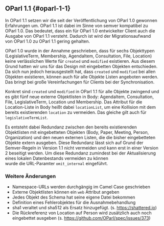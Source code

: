 ## OParl 1.1 {#oparl-1-1}

In OParl 1.1 setzen wir die seit der Veröffentlichung von OParl 1.0 gewonnen
Erfahrungen um. OParl 1.1 ist dabei im Sinne von semver kompatibel zu OParl 1.0.
Das bedeutet, dass ein für OParl 1.0 entwickelter Client auch die Ausgabe von
OParl 1.1 versteht. Dadurch ist wird der Migrationsaufwand von OParl 1.0 zu
OParl 1.1 gering gehalten.

OParl 1.0 wurde in der Annahme geschrieben, dass für sechs Objekttypen
(LegislativeTerm, Membership, AgendaItem, Consultation, File, Location)
 keine verlässlichen Werte für `created` und `modified` existieren.
 Aus diesem Grund hatten wir uns für das Design mit eingebetten Objekten
 entschieden. Da sich nun jedoch herausgestellt hat, dass `created` und
 `modified` bei allen Objekten existieren, können auch für alle Objekte
 Listen angeboten werden. Das bringt bei große Vereinfachungen für Clients
 bei der Synchronisation.

Konkret sind `created` und `modified` in OParl 1.1 für alle Objekte zwingend
und es gibt fünf neue externe Objektlisten in Body: AgendaItem, Consultation,
File, LegislativeTerm, Location und Membership. Das Attribut für die
Location-Liste in Body heißt dabei `locationList`, um eine Kollision
mit dem bereits existierenden `location` zu vermeiden. Das gleiche gilt auch für
`legislativeTermList`.

Es entsteht dabei Redundanz zwischen den bereits existierenden Objektlisten mit
eingebetteten Objekten (Body, Paper, Meeting, Person, Organization) und den
neuen externen Listen, die die bisher eingebetteten Objekte extern ausgeben.
Diese Redundanz lässt sich auf Grund der Semver-Regeln in Version 1.1 nicht
vermeiden und kann erst in einer Version 2 beseitigt werden. Um diese Redundanz
zumindest bei der Aktualisierung eines lokalen Datenbestands vermeiden zu können  
wurde die URL-Paramter `omit_internal` eingeführt.

### Weitere Änderungen
 * Namespace-URLs werden durchgängig im Camel Case geschrieben
 * Externe Objektlisten können ein `web` Attribut angeben
 * Jedes Objekt des Schema hat seine eigene Datei bekommen
 * Definition eines Fehlerobjektes für die Ausnahmebehandlung
 * sha1 veraltet und sha512 als Ersatz hinzugefügt. (s. https://shattered.io)
 * Die Rückreferenz von Location auf Person wird zusätzlich auch noch
 eingebettet ausgeben (s. https://github.com/OParl/spec/issues/373)
